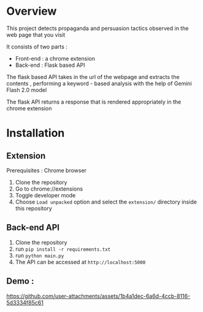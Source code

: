 # Overview

This project detects propaganda and persuasion tactics observed in the web page that you visit

It consists of two parts :
- Front-end : a chrome extension 
- Back-end : Flask based API

The flask based API takes in the url of the webpage and extracts the contents , performing a keyword - based analysis  with the help of Gemini Flash 2.0 model

The flask API returns a response that is rendered appropriately in the chrome extension

# Installation

## Extension 

Prerequisites : Chrome browser

1. Clone the repository
2. Go to chrome://extensions
3. Toggle developer mode
4. Choose `Load unpacked` option and select the `extension/` directory inside this repository


## Back-end API

1. Clone the repository
2. run `pip install -r requirements.txt` 
3. run `python main.py`
4. The API can be accessed at `http://localhost:5000`
   



## Demo :


https://github.com/user-attachments/assets/1b4a1dec-6a6d-4ccb-8116-5d3334f85c61


